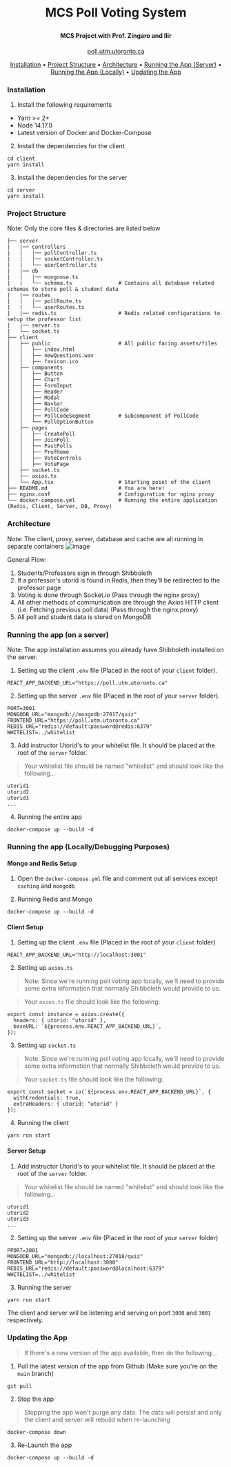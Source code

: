 

<h1 align="center">
  <p align="center">MCS Poll Voting System</p>
  <p align="center" width="100%"></p>
  <h4 align="center">MCS Project with Prof. Zingaro and Ilir
</h4>
  <p align="center" width="100%">
    <a href="https://poll.utm.utoronto.ca/">poll.utm.utoronto.ca</a>
  </p>
</h1>

<p align="center">
  <a href="#installation">Installation</a> •
  <a href="#project-structure">Project Structure</a> •
  <a href="#architecture">Architecture</a> •
  <a href="#running-the-app-on-a-server">Running the App (Server)</a> •
  <a href="#running-the-app-locallydebugging-purposes">Running the App (Locally)</a> •
  <a href="#updating-the-app">Updating the App</a>
</p>

### Installation

1. Install the following requirements

- Yarn >= 2+
- Node 14.17.0
- Latest version of Docker and Docker-Compose


2. Install the dependencies for the client

```
cd client
yarn install
```

3. Install the dependencies for the server

```
cd server
yarn install
```

### Project Structure
Note: Only the core files & directories are listed below

```
├── server
|   |── controllers
|   |   |── pollController.ts
|   |   |── socketController.ts
|   |   └── userController.ts
|   |── db
|   |   |── mongoose.ts
|   |   └── schema.ts               # Contains all database related schemas to store poll & student data
|   |── routes
|   |   |── pollRoute.ts
|   |   └── userRoutes.ts
|   |── redis.ts                    # Redis related configurations to setup the professor list
|   |── server.ts
|   └── socket.ts
├── client
│   ├── public                      # All public facing assets/files
│   │   ├── index.html
│   │   ├── newQuestions.wav
│   │   ├── favicon.ico
│   ├── components
│   │   ├── Button
│   │   ├── Chart
│   │   ├── FormInput
│   │   ├── Header
│   │   ├── Modal
│   │   ├── Navbar
│   │   ├── PollCode
│   │   ├── PollCodeSegment         # Subcomponent of PollCode
│   │   └── PollOptionButton
│   ├── pages
│   │   ├── CreatePoll
│   │   ├── JoinPoll
│   │   ├── PastPolls              
│   │   ├── ProfHome              
│   │   ├── VoteControls              
│   │   ├── VotePage              
│   ├── socket.ts                   
│   ├── axios.ts                    
│   └── App.tsx                     # Starting point of the client
├── README.md                       # You are here! 
├── nginx.conf                      # Configuration for nginx proxy 
└── docker-compose.yml              # Running the entire application (Redis, Client, Server, DB, Proxy)
```

### Architecture
Note: The client, proxy, server, database and cache are all running in separate containers
![image](https://user-images.githubusercontent.com/24628243/194745181-b1c903e2-059a-484a-9d29-6068695975a0.png)

General Flow:
1. Students/Professors sign in through Shibboleth
2. If a professor's utorid is found in Redis, then they'll be redirected to the professor page
3. Voting is done through Socket.io (Pass through the nginx proxy)
5. All other methods of communication are through the Axios HTTP client (i.e. Fetching previous poll data) (Pass through the nginx proxy)
4. All poll and student data is stored on MongoDB

### Running the app (on a server)
Note: The app installation assumes you already have Shibboleth installed on the server.

1. Setting up the client `.env` file (Placed in the root of your `client` folder).

```
REACT_APP_BACKEND_URL="https://poll.utm.utoronto.ca"
```

2. Setting up the server `.env` file (Placed in the root of your `server` folder).

```
PORT=3001
MONGODB_URL="mongodb://mongodb:27017/quiz"
FRONTEND_URL="https://poll.utm.utoronto.ca"
REDIS_URL="redis://default:password@redis:6379"
WHITELIST=../whitelist
```

3. Add instructor Utorid's to your whitelist file. It should be placed at the root of the `server` folder.

> Your whitelist file should be named "whitelist" and should look like the following...

```
utorid1
utorid2
utorid3
...
```

4. Running the entire app

```
docker-compose up --build -d
```

### Running the app (Locally/Debugging Purposes)

#### Mongo and Redis Setup

1. Open the `docker-compose.yml` file and comment out all services except `caching` and `mongodb`

2. Running Redis and Mongo

```
docker-compose up --build -d
```

#### Client Setup

1. Setting up the client `.env` file (Placed in the root of your `client` folder)

```
REACT_APP_BACKEND_URL="http://localhost:3001"
```

2. Setting up `axios.ts`

> Note: Since we're running poll voting app locally, we'll need to provide some extra information that normally Shibboleth would provide to us.

> Your `axios.ts` file should look like the following:

```
export const instance = axios.create({
  headers: { utorid: "utorid" },
  baseURL: `${process.env.REACT_APP_BACKEND_URL}`,
});
```

3. Setting up `socket.ts`

> Note: Since we're running poll voting app locally, we'll need to provide some extra information that normally Shibboleth would provide to us.

> Your `socket.ts` file should look like the following:

```
export const socket = io(`${process.env.REACT_APP_BACKEND_URL}`, {
  withCredentials: true,
  extraHeaders: { utorid: "utorid" }
});
```

4. Running the client

```
yarn run start
```

#### Server Setup 

1. Add instructor Utorid's to your whitelist file. It should be placed at the root of the `server` folder.

> Your whitelist file should be named "whitelist" and should look like the following...

```
utorid1
utorid2
utorid3
...
```

2. Setting up the server `.env` file (Placed in the root of your `server` folder)

```
PPORT=3001
MONGODB_URL="mongodb://localhost:27018/quiz"
FRONTEND_URL="http://localhost:3000"
REDIS_URL="redis://default:password@localhost:6379"
WHITELIST=../whitelist
```

3. Running the server

```
yarn run start
```

The client and server will be listening and serving on port `3000` and `3001` respectively.

### Updating the App

> If there's a new version of the app available, then do the following...

1. Pull the latest version of the app from Github (Make sure you're on the `main` branch)

```
git pull
```

2. Stop the app

> Stopping the app won't purge any data. The data will persist and only the client and server will rebuild when re-launching

```
docker-compose down
```

3. Re-Launch the app

```
docker-compose up --build -d
```


